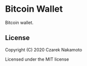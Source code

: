 # Bitcoin Wallet

Bitcoin wallet.

## License

Copyright (C) 2020  Czarek Nakamoto

Licensed under the MIT license
